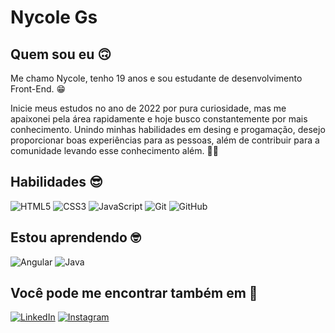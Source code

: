 # Nycole Gs 

## Quem sou eu 🙃
Me chamo Nycole, tenho 19 anos e sou estudante de desenvolvimento Front-End. 😁

Inicie meus estudos no ano de 2022 por pura curiosidade, mas me apaixonei pela área rapidamente e hoje busco constantemente por mais conhecimento. Unindo minhas habilidades em desing e progamação, desejo proporcionar boas experiências para as pessoas, além de contribuir para a comunidade levando esse conhecimento além. 🚀💡
  

## Habilidades 😎
![HTML5](https://img.shields.io/badge/HTML5-122620?style=for-the-badge&logo=html5&logoColor=fff)
![CSS3](https://img.shields.io/badge/CSS3-122620?style=for-the-badge&logo=css3&logoColor=fff)
![JavaScript](https://img.shields.io/badge/JavaScript-122620?style=for-the-badge&logo=javascript&logoColor=fff)
![Git](https://img.shields.io/badge/Git-122620?style=for-the-badge&logo=git&logoColor=fff)
![GitHub](https://img.shields.io/badge/GitHub-122620?style=for-the-badge&logo=github&logoColor=fff) 

## Estou aprendendo 🤓
![Angular](https://img.shields.io/badge/Angular-122620?style=for-the-badge&logo=angular&logoColor=fff)
![Java](https://img.shields.io/badge/java-122620?style=for-the-badge&logo=java&logoColor=fff) 

## Você pode me encontrar também em 🧐
[![LinkedIn](https://img.shields.io/badge/LinkedIn-122620?style=for-the-badge&logo=linkedin&logoColor=fff)](https://www.linkedin.com/in/nycolegomes/) 
[![Instagram](https://img.shields.io/badge/Instagram-122620?style=for-the-badge&logo=instagram&logoColor=fff)](https://www.instagram.com/nyck.dev/)

<!--
## Estatísticas do GitHub 🫡
![GitHub Stats](https://github-readme-stats.vercel.app/api?username=nyck-dev&theme=transparent&_color=000&border_color=009929&show_icons=true&icon_color=009929&title_color=009929&text_color=FFF)
-->
